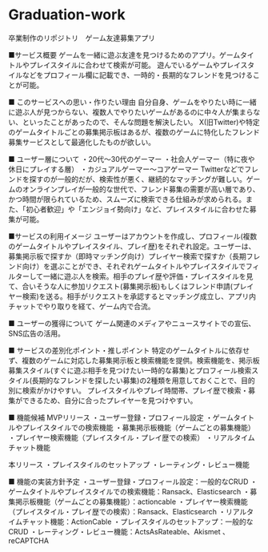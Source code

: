 # Graduation-work
卒業制作のリポジトリ　ゲーム友達募集アプリ

■サービス概要
ゲームを一緒に遊ぶ友達を見つけるためのアプリ。ゲームタイトルやプレイスタイルに合わせて検索が可能。
遊んでいるゲームやプレイスタイルなどをプロフィール欄に記載でき、一時的・長期的なフレンドを見つけることが可能。

■ このサービスへの思い・作りたい理由
自分自身、ゲームをやりたい時に一緒に遊ぶ人が見つからない、複数人でやりたいゲームがあるのに中々人が集まらない、といったことがあったので、そんな問題を解決したい。
X(旧Twitter)や特定のゲームタイトルごとの募集掲示板はあるが、複数のゲームに特化したフレンド募集サービスとして最適化したものが欲しい。

■ ユーザー層について
・20代～30代のゲーマー
・社会人ゲーマー（特に夜や休日にプレイする層）
・カジュアルゲーマー～コアゲーマー
Twitterなどでフレンドを探すのが一般的だが、検索性が悪く、継続的なマッチングが難しい。ゲームのオンラインプレイが一般的な世代で、フレンド募集の需要が高い層であり、かつ時間が限られているため、スムーズに検索できる仕組みが求められる。また、「初心者歓迎」や「エンジョイ勢向け」など、プレイスタイルに合わせた募集が可能。

■サービスの利用イメージ
ユーザーはアカウントを作成し、プロフィール(複数のゲームタイトルやプレイスタイル、プレイ歴)をそれぞれ設定。ユーザーは、募集掲示板で探すか（即時マッチング向け）プレイヤー検索で探すか（長期フレンド向け）を選ぶことができ、それぞれゲームタイトルやプレイスタイルでフィルターして一緒に遊ぶ人を検索。相手のプレイ歴や評価・プレイスタイルを見て、合いそうな人に参加リクエスト(募集掲示板)もしくはフレンド申請(プレイヤー検索)を送る。相手がリクエストを承認するとマッチング成立し、アプリ内チャットでやり取りを経て、ゲーム内で合流。

■ ユーザーの獲得について
ゲーム関連のメディアやニュースサイトでの宣伝、SNS広告の活用。

■ サービスの差別化ポイント・推しポイント
特定のゲームタイトルに依存せず、複数のゲームに対応した募集掲示板と検索機能を提供。検索機能を、掲示板募集スタイル(すぐに遊ぶ相手を見つけたい一時的な募集)とプロフィール検索スタイル(長期的なフレンドを探したい募集)の2種類を用意しておくことで、目的別に検索がかけやすい。
プレイスタイルやプレイ時間帯、プレイ歴で検索・募集ができるため、自分に合ったプレイヤーを見つけやすい。

■ 機能候補
MVPリリース
・ユーザー登録・プロフィール設定
・ゲームタイトルやプレイスタイルでの検索機能
・募集掲示板機能（ゲームごとの募集機能）
・プレイヤー検索機能（プレイスタイル・プレイ歴での検索）
・リアルタイムチャット機能

本リリース
・プレイスタイルのセットアップ
・レーティング・レビュー機能

■ 機能の実装方針予定
・ユーザー登録・プロフィール設定：一般的なCRUD
・ゲームタイトルやプレイスタイルでの検索機能：Ransack、Elasticsearch
・募集掲示板機能（ゲームごとの募集機能）：actioncable
・プレイヤー検索機能（プレイスタイル・プレイ歴での検索）：Ransack、Elasticsearch
・リアルタイムチャット機能：ActionCable
・プレイスタイルのセットアップ：一般的なCRUD
・レーティング・レビュー機能：ActsAsRateable、Akismet 、reCAPTCHA
